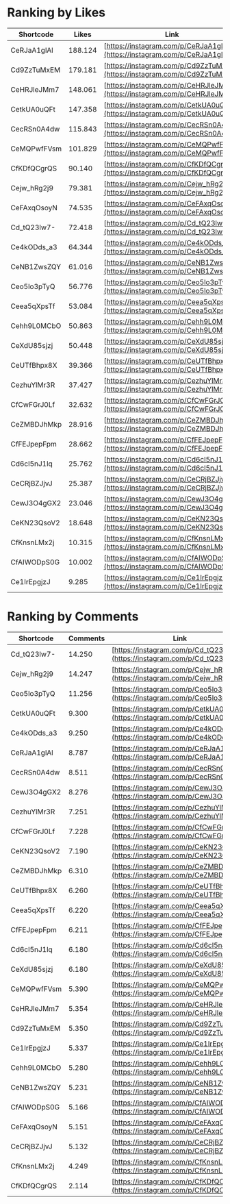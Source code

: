 # Ranking by Likes

| Shortcode   | Likes   | Link |
| ----        | ----    | ---- |
| CeRJaA1glAl | 188.124 | [https://instagram.com/p/CeRJaA1glAl](https://instagram.com/p/CeRJaA1glAl) |
| Cd9ZzTuMxEM | 179.181 | [https://instagram.com/p/Cd9ZzTuMxEM](https://instagram.com/p/Cd9ZzTuMxEM) |
| CeHRJleJMm7 | 148.061 | [https://instagram.com/p/CeHRJleJMm7](https://instagram.com/p/CeHRJleJMm7) |
| CetkUA0uQFt | 147.358 | [https://instagram.com/p/CetkUA0uQFt](https://instagram.com/p/CetkUA0uQFt) |
| CecRSn0A4dw | 115.843 | [https://instagram.com/p/CecRSn0A4dw](https://instagram.com/p/CecRSn0A4dw) |
| CeMQPwfFVsm | 101.829 | [https://instagram.com/p/CeMQPwfFVsm](https://instagram.com/p/CeMQPwfFVsm) |
| CfKDfQCgrQS | 90.140  | [https://instagram.com/p/CfKDfQCgrQS](https://instagram.com/p/CfKDfQCgrQS) |
| Cejw_hRg2j9 | 79.381  | [https://instagram.com/p/Cejw_hRg2j9](https://instagram.com/p/Cejw_hRg2j9) |
| CeFAxqOsoyN | 74.535  | [https://instagram.com/p/CeFAxqOsoyN](https://instagram.com/p/CeFAxqOsoyN) |
| Cd_tQ23lw7- | 72.418  | [https://instagram.com/p/Cd_tQ23lw7-](https://instagram.com/p/Cd_tQ23lw7-) |
| Ce4kODds_a3 | 64.344  | [https://instagram.com/p/Ce4kODds_a3](https://instagram.com/p/Ce4kODds_a3) |
| CeNB1ZwsZQY | 61.016  | [https://instagram.com/p/CeNB1ZwsZQY](https://instagram.com/p/CeNB1ZwsZQY) |
| Ceo5lo3pTyQ | 56.776  | [https://instagram.com/p/Ceo5lo3pTyQ](https://instagram.com/p/Ceo5lo3pTyQ) |
| Ceea5qXpsTf | 53.084  | [https://instagram.com/p/Ceea5qXpsTf](https://instagram.com/p/Ceea5qXpsTf) |
| Cehh9L0MCbO | 50.863  | [https://instagram.com/p/Cehh9L0MCbO](https://instagram.com/p/Cehh9L0MCbO) |
| CeXdU85sjzj | 50.448  | [https://instagram.com/p/CeXdU85sjzj](https://instagram.com/p/CeXdU85sjzj) |
| CeUTfBhpx8X | 39.366  | [https://instagram.com/p/CeUTfBhpx8X](https://instagram.com/p/CeUTfBhpx8X) |
| CezhuYlMr3R | 37.427  | [https://instagram.com/p/CezhuYlMr3R](https://instagram.com/p/CezhuYlMr3R) |
| CfCwFGrJ0Lf | 32.632  | [https://instagram.com/p/CfCwFGrJ0Lf](https://instagram.com/p/CfCwFGrJ0Lf) |
| CeZMBDJhMkp | 28.916  | [https://instagram.com/p/CeZMBDJhMkp](https://instagram.com/p/CeZMBDJhMkp) |
| CfFEJpepFpm | 28.662  | [https://instagram.com/p/CfFEJpepFpm](https://instagram.com/p/CfFEJpepFpm) |
| Cd6cl5nJ1lq | 25.762  | [https://instagram.com/p/Cd6cl5nJ1lq](https://instagram.com/p/Cd6cl5nJ1lq) |
| CeCRjBZJjvJ | 25.387  | [https://instagram.com/p/CeCRjBZJjvJ](https://instagram.com/p/CeCRjBZJjvJ) |
| CewJ3O4gGX2 | 23.046  | [https://instagram.com/p/CewJ3O4gGX2](https://instagram.com/p/CewJ3O4gGX2) |
| CeKN23QsoV2 | 18.648  | [https://instagram.com/p/CeKN23QsoV2](https://instagram.com/p/CeKN23QsoV2) |
| CfKnsnLMx2j | 10.315  | [https://instagram.com/p/CfKnsnLMx2j](https://instagram.com/p/CfKnsnLMx2j) |
| CfAIWODpS0G | 10.002  | [https://instagram.com/p/CfAIWODpS0G](https://instagram.com/p/CfAIWODpS0G) |
| Ce1IrEpgjzJ | 9.285   | [https://instagram.com/p/Ce1IrEpgjzJ](https://instagram.com/p/Ce1IrEpgjzJ) |


# Ranking by Comments

| Shortcode   | Comments | Link |
| ----        | ----     | ---- |
| Cd_tQ23lw7- | 14.250   | [https://instagram.com/p/Cd_tQ23lw7-](https://instagram.com/p/Cd_tQ23lw7-) |
| Cejw_hRg2j9 | 14.247   | [https://instagram.com/p/Cejw_hRg2j9](https://instagram.com/p/Cejw_hRg2j9) |
| Ceo5lo3pTyQ | 11.256   | [https://instagram.com/p/Ceo5lo3pTyQ](https://instagram.com/p/Ceo5lo3pTyQ) |
| CetkUA0uQFt | 9.300    | [https://instagram.com/p/CetkUA0uQFt](https://instagram.com/p/CetkUA0uQFt) |
| Ce4kODds_a3 | 9.250    | [https://instagram.com/p/Ce4kODds_a3](https://instagram.com/p/Ce4kODds_a3) |
| CeRJaA1glAl | 8.787    | [https://instagram.com/p/CeRJaA1glAl](https://instagram.com/p/CeRJaA1glAl) |
| CecRSn0A4dw | 8.511    | [https://instagram.com/p/CecRSn0A4dw](https://instagram.com/p/CecRSn0A4dw) |
| CewJ3O4gGX2 | 8.276    | [https://instagram.com/p/CewJ3O4gGX2](https://instagram.com/p/CewJ3O4gGX2) |
| CezhuYlMr3R | 7.251    | [https://instagram.com/p/CezhuYlMr3R](https://instagram.com/p/CezhuYlMr3R) |
| CfCwFGrJ0Lf | 7.228    | [https://instagram.com/p/CfCwFGrJ0Lf](https://instagram.com/p/CfCwFGrJ0Lf) |
| CeKN23QsoV2 | 7.190    | [https://instagram.com/p/CeKN23QsoV2](https://instagram.com/p/CeKN23QsoV2) |
| CeZMBDJhMkp | 6.310    | [https://instagram.com/p/CeZMBDJhMkp](https://instagram.com/p/CeZMBDJhMkp) |
| CeUTfBhpx8X | 6.260    | [https://instagram.com/p/CeUTfBhpx8X](https://instagram.com/p/CeUTfBhpx8X) |
| Ceea5qXpsTf | 6.220    | [https://instagram.com/p/Ceea5qXpsTf](https://instagram.com/p/Ceea5qXpsTf) |
| CfFEJpepFpm | 6.211    | [https://instagram.com/p/CfFEJpepFpm](https://instagram.com/p/CfFEJpepFpm) |
| Cd6cl5nJ1lq | 6.180    | [https://instagram.com/p/Cd6cl5nJ1lq](https://instagram.com/p/Cd6cl5nJ1lq) |
| CeXdU85sjzj | 6.180    | [https://instagram.com/p/CeXdU85sjzj](https://instagram.com/p/CeXdU85sjzj) |
| CeMQPwfFVsm | 5.390    | [https://instagram.com/p/CeMQPwfFVsm](https://instagram.com/p/CeMQPwfFVsm) |
| CeHRJleJMm7 | 5.354    | [https://instagram.com/p/CeHRJleJMm7](https://instagram.com/p/CeHRJleJMm7) |
| Cd9ZzTuMxEM | 5.350    | [https://instagram.com/p/Cd9ZzTuMxEM](https://instagram.com/p/Cd9ZzTuMxEM) |
| Ce1IrEpgjzJ | 5.337    | [https://instagram.com/p/Ce1IrEpgjzJ](https://instagram.com/p/Ce1IrEpgjzJ) |
| Cehh9L0MCbO | 5.280    | [https://instagram.com/p/Cehh9L0MCbO](https://instagram.com/p/Cehh9L0MCbO) |
| CeNB1ZwsZQY | 5.231    | [https://instagram.com/p/CeNB1ZwsZQY](https://instagram.com/p/CeNB1ZwsZQY) |
| CfAIWODpS0G | 5.166    | [https://instagram.com/p/CfAIWODpS0G](https://instagram.com/p/CfAIWODpS0G) |
| CeFAxqOsoyN | 5.151    | [https://instagram.com/p/CeFAxqOsoyN](https://instagram.com/p/CeFAxqOsoyN) |
| CeCRjBZJjvJ | 5.132    | [https://instagram.com/p/CeCRjBZJjvJ](https://instagram.com/p/CeCRjBZJjvJ) |
| CfKnsnLMx2j | 4.249    | [https://instagram.com/p/CfKnsnLMx2j](https://instagram.com/p/CfKnsnLMx2j) |
| CfKDfQCgrQS | 2.114    | [https://instagram.com/p/CfKDfQCgrQS](https://instagram.com/p/CfKDfQCgrQS) |
